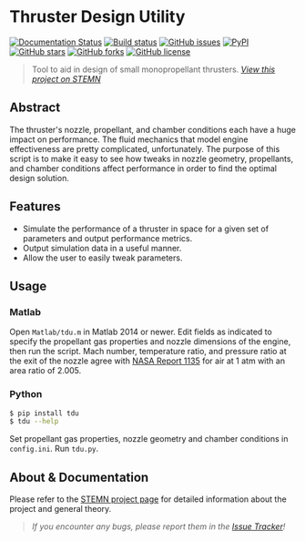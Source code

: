 # Thruster Design Utility
[![Documentation Status](https://readthedocs.org/projects/thrusterdesign/badge/?version=latest)](http://thrusterdesign.readthedocs.io/en/latest/?badge=latest)
[![Build status](https://travis-ci.org/runphilrun/TDU.svg?style=flat-square)](https://travis-ci.org/runphilrun/TDU)
[![GitHub issues](https://img.shields.io/github/issues/runphilrun/TDU.svg)](https://github.com/runphilrun/TDU/issues)
[![PyPI](https://img.shields.io/pypi/v/tdu.svg?style=flat-square)](https://pypi.python.org/pypi/tdu)
[![GitHub stars](https://img.shields.io/github/stars/runphilrun/TDU.svg)](https://github.com/runphilrun/TDU/stargazers)
[![GitHub forks](https://img.shields.io/github/forks/runphilrun/TDU.svg)](https://github.com/runphilrun/TDU/network)
[![GitHub license](https://img.shields.io/badge/license-Apache%202-blue.svg)](https://raw.githubusercontent.com/runphilrun/TDU/master/LICENSE.md)


> Tool to aid in design of small monopropellant thrusters. *[View this project on STEMN](http://stemn.com/projects/thruster-design-tool)*

## Abstract
The thruster's nozzle, propellant, and chamber conditions each have a huge impact on performance. The fluid mechanics that model engine effectiveness are pretty complicated, unfortunately. The purpose of this script is to make it easy to see how tweaks in nozzle geometry, propellants, and chamber conditions affect performance in order to find the optimal design solution.

## Features
* Simulate the performance of a thruster in space for a given set of parameters and output performance metrics.
* Output simulation data in a useful manner.
* Allow the user to easily tweak parameters.

## Usage
### Matlab
Open `Matlab/tdu.m` in Matlab 2014 or newer.
Edit fields as indicated to specify the propellant gas properties and nozzle dimensions of the engine, then run the script.
Mach number, temperature ratio, and pressure ratio at the exit of the nozzle agree with [NASA Report 1135](http://www.nasa.gov/sites/default/files/734673main_Equations-Tables-Charts-CompressibleFlow-Report-1135.pdf) for air at 1 atm with an area ratio of 2.005.

### Python

```bash
$ pip install tdu
$ tdu --help
```
Set propellant gas properties, nozzle geometry and chamber conditions in `config.ini`.
Run `tdu.py`.

## About & Documentation
Please refer to the [STEMN project page](http://stemn.com/projects/thruster-design-tool) for detailed information about the project and general theory.

> *If you encounter any bugs, please report them in the [Issue Tracker](https://github.com/runphilrun/ThrusterDesign/issues)!*
